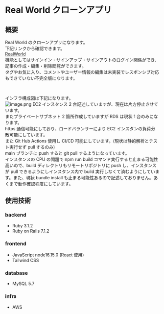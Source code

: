 # Real World クローンアプリ

## 概要

Real World のクローンアプリになります。<br>
下記リンクから確認できます。<br>
[RealWorld](https://realworld-demo.com)<br>
機能としてはサインイン・サインアップ・サインアウトのログイン関係ができ、記事の作成・編集・削除閲覧ができます。<br>
タグやお気に入り、コメントやユーザー情報の編集は未実装でレスポンシブ対応もできていない不完全版になります。<br>

<br>

インフラ構成図は下記になります。<br>
![image.png](https://qiita-image-store.s3.ap-northeast-1.amazonaws.com/0/2741017/e8e73255-6272-0532-0b3c-a31884a26264.png)
EC2 インスタンス 2 台記述していますが、現在は片方停止させています。<br>
またプライベートサブネット 2 箇所作成していますが RDS は現状 1 台のみになります。<br>
https 通信可能にしており、ロードバランサーにより EC2 インスタンの負荷分散可能にしています。<br>
また Git Hub Actions 使用し CI/CD 可能にしています。(現状は静的解析とテスト実行せず pull するのみ)<br>
main ブランチに push すると git pull するようになっています。<br>
インスタンスの CPU の問題で npm run build コマンド実行すると止まる可能性高いので、build ディレクトリもリモートリポジトリに push し、インスタンスが pull できるようにしインスタンス内で build 実行しなくて済むようにしています。また、現状 bundle install も止まる可能性あるので記述しておりません。あくまで動作確認程度にしています。

## 使用技術

### backend

- Ruby 3.1.2
- Ruby on Rails 7.1.2

### frontend

- JavaScript node16.15.0 (React 使用)
- Tailwind CSS

### database

- MySQL 5.7

### infra

- AWS
